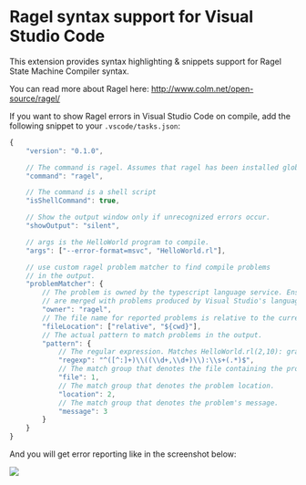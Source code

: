 # Ragel syntax support for Visual Studio Code

This extension provides syntax highlighting & snippets support for Ragel State Machine Compiler syntax.

You can read more about Ragel here: http://www.colm.net/open-source/ragel/

If you want to show Ragel errors in Visual Studio Code on compile, add the following snippet to your `.vscode/tasks.json`:

```javascript
{
	"version": "0.1.0",

	// The command is ragel. Assumes that ragel has been installed globally
	"command": "ragel",

	// The command is a shell script
	"isShellCommand": true,

	// Show the output window only if unrecognized errors occur.
	"showOutput": "silent",

	// args is the HelloWorld program to compile.
	"args": ["--error-format=msvc", "HelloWorld.rl"],

	// use custom ragel problem matcher to find compile problems
	// in the output.
	"problemMatcher": {
		// The problem is owned by the typescript language service. Ensure that the problems
		// are merged with problems produced by Visual Studio's language service.
		"owner": "ragel",
		// The file name for reported problems is relative to the current working directory.
		"fileLocation": ["relative", "${cwd}"],
		// The actual pattern to match problems in the output.
		"pattern": {
			// The regular expression. Matches HelloWorld.rl(2,10): graph lookup of "Something" failed
			"regexp": "^([^:]+)\\((\\d+,\\d+)\\):\\s+(.*)$",
			// The match group that denotes the file containing the problem.
			"file": 1,
			// The match group that denotes the problem location.
			"location": 2,
			// The match group that denotes the problem's message.
			"message": 3
		}
	}
}
```

And you will get error reporting like in the screenshot below:

![](https://cloud.githubusercontent.com/assets/557590/13816130/1249da8a-eb85-11e5-958d-2099c7283f85.png)
